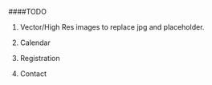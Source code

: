 ####TODO
1) Vector/High Res images to replace jpg and placeholder. 


2) Calendar


3) Registration 


4) Contact
